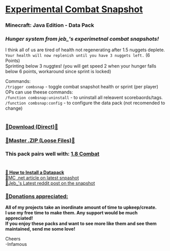# [Experimental Combat Snapshot]()     
### Minecraft: Java Edition - Data Pack  

### *Hunger system from jeb_'s experimetnal combat snapshots!*   

I think all of us are tired of health not regenerating after 1.5 nuggets deplete.    
`Your health will now replenish until you have 3 nuggets left.` (6 Points)  
Sprinting below 3 nuggtes! (you will get speed 2 when your hunger falls below 6 points, workaround since sprint is locked)   

   Commands:   
`/trigger combsnap` - toggle combat snapshot health or sprint (per player)     
   OPs can use theese commands:   
`/function combsnap:uninstall` - to uninstall all releavent scorebaords/tags.   
`/function combsnap:config` - to configure the data pack (not recomended to change)
#
### [🔗Download (Direct)🔗](https://github.com/InfamousMusicify/Combat-Snapshot/releases) 
### [🔗Master .ZIP (Loose Files)🔗](https://github.com/InfamousMusicify/Combat-Snapshot/archive/refs/heads/master.zip)   
### This pack pairs well with: [1.8 Combat](https://github.com/InfamousMusicify/1.8-Combat)
#

__[🔗 How to Install a Datapack](https://www.planetminecraft.com/blog/how-to-download-and-install-minecraft-data-packs/)__     
[🔗MC .net article on latest snpashot](https://www.minecraft.net/en-us/article/experimental-java-edition-combat-snapshot-v5)     
[🔗Jeb_'s Latest reddit post on the snapshot](https://www.reddit.com/r/Minecraft/comments/epy4hv/experimental_combat_snapshot_version_5/)     

### [🔗Donations appreciated:](https://www.patreon.com/InfamousMusicify)   
__All of my projects take an inordinate amount of time to upkeep/create.   
I use my free time to make them. Any support would be much appreciated!   
If you enjoy these packs and want to see more like them and see them maintained, send me some love!__     

Cheers   
-Infamous   

